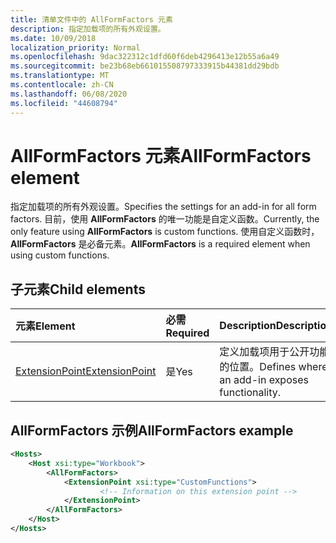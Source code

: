 ```yaml
---
title: 清单文件中的 AllFormFactors 元素
description: 指定加载项的所有外观设置。
ms.date: 10/09/2018
localization_priority: Normal
ms.openlocfilehash: 9dac322312c1dfd60f6deb4296413e12b55a6a49
ms.sourcegitcommit: be23b68eb661015508797333915b44381dd29bdb
ms.translationtype: MT
ms.contentlocale: zh-CN
ms.lasthandoff: 06/08/2020
ms.locfileid: "44608794"
---
```

# <a name="allformfactors-element"></a><span data-ttu-id="d3f8f-103">AllFormFactors 元素</span><span class="sxs-lookup"><span data-stu-id="d3f8f-103">AllFormFactors element</span></span>

<span data-ttu-id="d3f8f-104">指定加载项的所有外观设置。</span><span class="sxs-lookup"><span data-stu-id="d3f8f-104">Specifies the settings for an add-in for all form factors.</span></span> <span data-ttu-id="d3f8f-105">目前，使用 **AllFormFactors** 的唯一功能是自定义函数。</span><span class="sxs-lookup"><span data-stu-id="d3f8f-105">Currently, the only feature using **AllFormFactors** is custom functions.</span></span> <span data-ttu-id="d3f8f-106">使用自定义函数时，**AllFormFactors** 是必备元素。</span><span class="sxs-lookup"><span data-stu-id="d3f8f-106">**AllFormFactors** is a required element when using custom functions.</span></span>

## <a name="child-elements"></a><span data-ttu-id="d3f8f-107">子元素</span><span class="sxs-lookup"><span data-stu-id="d3f8f-107">Child elements</span></span>

|  <span data-ttu-id="d3f8f-108">元素</span><span class="sxs-lookup"><span data-stu-id="d3f8f-108">Element</span></span> |  <span data-ttu-id="d3f8f-109">必需</span><span class="sxs-lookup"><span data-stu-id="d3f8f-109">Required</span></span>  |  <span data-ttu-id="d3f8f-110">Description</span><span class="sxs-lookup"><span data-stu-id="d3f8f-110">Description</span></span>  |
|:-----|:-----|:-----|
|  [<span data-ttu-id="d3f8f-111">ExtensionPoint</span><span class="sxs-lookup"><span data-stu-id="d3f8f-111">ExtensionPoint</span></span>](extensionpoint.md) |  <span data-ttu-id="d3f8f-112">是</span><span class="sxs-lookup"><span data-stu-id="d3f8f-112">Yes</span></span> |  <span data-ttu-id="d3f8f-113">定义加载项用于公开功能的位置。</span><span class="sxs-lookup"><span data-stu-id="d3f8f-113">Defines where an add-in exposes functionality.</span></span> |

## <a name="allformfactors-example"></a><span data-ttu-id="d3f8f-114">AllFormFactors 示例</span><span class="sxs-lookup"><span data-stu-id="d3f8f-114">AllFormFactors example</span></span>

```xml
<Hosts>
    <Host xsi:type="Workbook">
        <AllFormFactors>
            <ExtensionPoint xsi:type="CustomFunctions">
                    <!-- Information on this extension point -->
            </ExtensionPoint>
        </AllFormFactors>
    </Host>
</Hosts>
```
